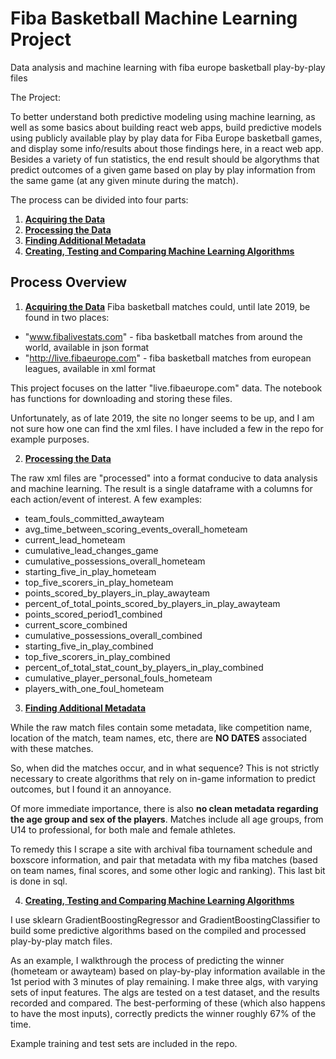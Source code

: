 # Fiba Basketball Machine Learning Project
Data analysis and machine learning with fiba europe basketball play-by-play files


The Project:

To better understand both predictive modeling using machine learning, as well as some basics about building react web apps, build predictive models using publicly available play by play data for Fiba Europe basketball games, and display some info/results about those findings here, in a react web app. Besides a variety of fun statistics, the end result should be algorythms that predict outcomes of a given game based on play by play information from the same game (at any given minute during the match). 

The process can be divided into four parts: 

1. **[Acquiring the Data](fiba_part1_acquiring_data.ipynb)**
2. **[Processing the Data](fiba_part2_process_data.ipynb)**
3. **[Finding Additional Metadata](fiba_part3_finding_additional_metadata.ipynb)**
4. **[Creating, Testing and Comparing Machine Learning Algorithms](fiba_part4_making_algs.ipynb)**
                                        

## Process Overview

1. **[Acquiring the Data](fiba_part1_acquiring_data.ipynb)**
Fiba basketball matches could, until late 2019, be found in two places:
* "www.fibalivestats.com" - fiba basketball matches from around the world, available in json format
* "http://live.fibaeurope.com" - fiba basketball matches from european leagues, available in xml format

This project focuses on the latter "live.fibaeurope.com" data. The notebook has functions for downloading and storing these files. 

Unfortunately, as of late 2019, the site no longer seems to be up, and I am not sure how one can find the xml files. I have included a few in the repo for example purposes. 

2. **[Processing the Data](fiba_part2_process_data.ipynb)**

The raw xml files are "processed" into a format conducive to data analysis and machine learning. The result is a single dataframe with a columns for each action/event of interest. A few examples:
* team_fouls_committed_awayteam
* avg_time_between_scoring_events_overall_hometeam
* current_lead_hometeam
* cumulative_lead_changes_game
* cumulative_possessions_overall_hometeam
* starting_five_in_play_hometeam
* top_five_scorers_in_play_hometeam
* points_scored_by_players_in_play_awayteam
* percent_of_total_points_scored_by_players_in_play_awayteam
* points_scored_period1_combined
* current_score_combined
* cumulative_possessions_overall_combined
* starting_five_in_play_combined
* top_five_scorers_in_play_combined
* percent_of_total_stat_count_by_players_in_play_combined
* cumulative_player_personal_fouls_hometeam
* players_with_one_foul_hometeam

3. **[Finding Additional Metadata](fiba_part3_finding_additional_metadata.ipynb)**

While the raw match files contain some metadata, like competition name, location of the match, team names, etc, there are **NO DATES** associated with these matches.

So, when did the matches occur, and in what sequence? This is not strictly necessary to create algorithms that rely on in-game information to predict outcomes, but I found it an annoyance.

Of more immediate importance, there is also **no clean metadata regarding the age group and sex of the players**. Matches include all age groups, from U14 to professional, for both male and female athletes.

To remedy this I scrape a site with archival fiba tournament schedule and boxscore information, and pair that metadata with my fiba matches (based on team names, final scores, and some other logic and ranking). This last bit is done in sql.

4. **[Creating, Testing and Comparing Machine Learning Algorithms](fiba_part4_making_algs.ipynb)**

I use sklearn GradientBoostingRegressor and GradientBoostingClassifier to build some predictive algorithms based on the compiled and processed play-by-play match files. 

As an example, I walkthrough the process of predicting the winner (hometeam or awayteam) based on play-by-play information available in the 1st period with 3 minutes of play remaining. I make three algs, with varying sets of input features. The algs are tested on a test dataset, and the results recorded and compared. The best-performing of these (which also happens to have the most inputs), correctly predicts the winner roughly 67% of the time.

Example training and test sets are included in the repo.

